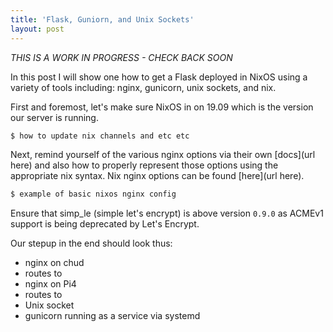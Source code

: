 ```yaml
---
title: 'Flask, Guniorn, and Unix Sockets'
layout: post
---
```


*THIS IS A WORK IN PROGRESS - CHECK BACK SOON*

In this post I will show one how to get a Flask deployed in NixOS using a variety of tools including: nginx, gunicorn, unix sockets, and nix.

First and foremost, let's make sure NixOS in on 19.09 which is the version our server is running. 

```bash
$ how to update nix channels and etc etc
```

Next, remind yourself of the various nginx options via their own [docs](url here) and also how to properly represent those options using the appropriate nix syntax. Nix nginx options can be found [here](url here).

```bash
$ example of basic nixos nginx config
```

Ensure that simp_le (simple let's encrypt) is above version `0.9.0` as ACMEv1 support is being deprecated by Let's Encrypt. 

Our stepup in the end should look thus:

- nginx on chud
- routes to
- nginx on Pi4
- routes to
- Unix socket
- gunicorn running as a service via systemd

